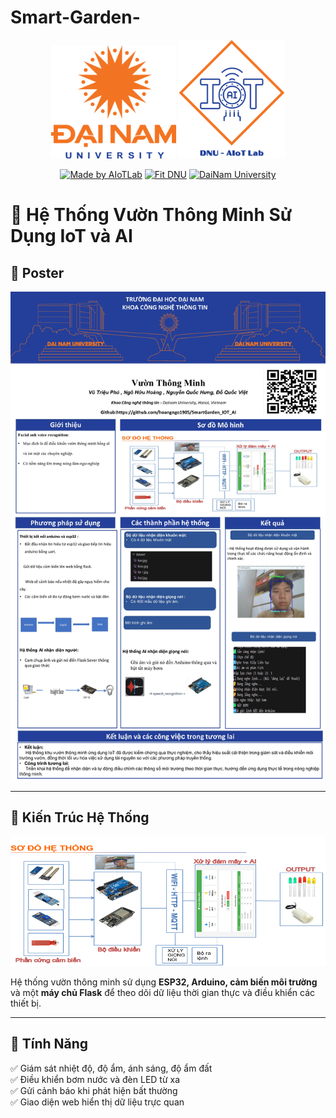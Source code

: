 # Smart-Garden-

<div align="center">

<p align="center">
  <img src="logo.png" alt="DaiNam University Logo" width="200"/>
<img src="AIoTLab_logo.png" alt="AIoTLab Logo" width="170"/>

</p>

[![Made by AIoTLab](https://img.shields.io/badge/Made%20by%20AIoTLab-blue?style=for-the-badge)](https://www.facebook.com/DNUAIoTLab)
[![Fit DNU](https://img.shields.io/badge/Fit%20DNU-green?style=for-the-badge)](https://fitdnu.net/)
[![DaiNam University](https://img.shields.io/badge/DaiNam%20University-red?style=for-the-badge)](https://dainam.edu.vn)

</div>

# 🌱 Hệ Thống Vườn Thông Minh Sử Dụng IoT và AI  

## 📌 Poster

<p align="center">
<img src="Poster.JPG" alt="Poster Vườn Thông Minh" width="800"/>
</p>

---

## 🔧 Kiến Trúc Hệ Thống  

<p align="center">
 <img src="Model.png" alt="System Architecture" width="800"/>
</p>

Hệ thống vườn thông minh sử dụng **ESP32, Arduino, cảm biến môi trường** và một **máy chủ Flask** để theo dõi dữ liệu thời gian thực và điều khiển các thiết bị.

---

## 🚀 Tính Năng
✅ Giám sát nhiệt độ, độ ẩm, ánh sáng, độ ẩm đất  
✅ Điều khiển bơm nước và đèn LED từ xa  
✅ Gửi cảnh báo khi phát hiện bất thường  
✅ Giao diện web hiển thị dữ liệu trực quan  




